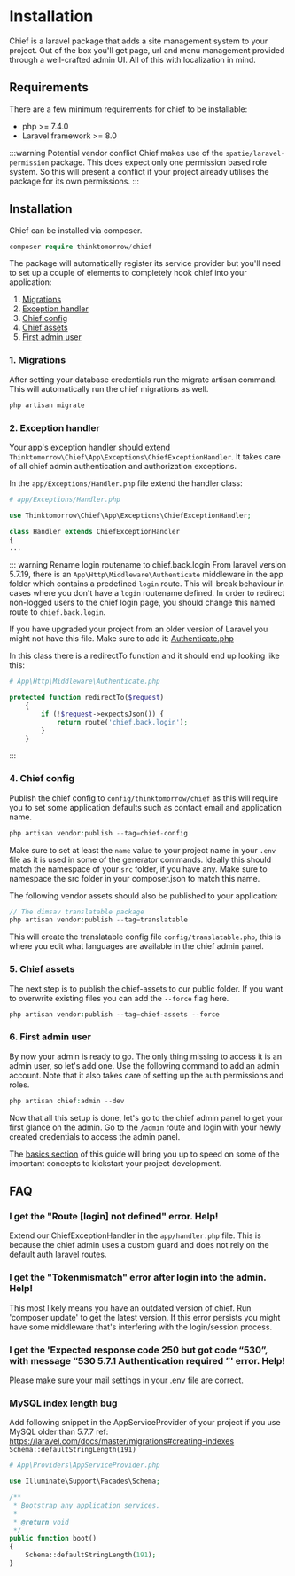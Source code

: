# Installation
Chief is a laravel package that adds a site management system to your project.
Out of the box you'll get page, url and menu management provided through a well-crafted admin UI. All of this with localization in mind.

## Requirements
There are a few minimum requirements for chief to be installable:
- php >= 7.4.0
- Laravel framework >= 8.0

:::warning Potential vendor conflict
Chief makes use of the `spatie/laravel-permission` package. This does expect only one permission based role system. So this will present a conflict if your project
already utilises the package for its own permissions.
:::

## Installation
Chief can be installed via composer.

```php 
composer require thinktomorrow/chief
```

The package will automatically register its service provider but you'll need to set up a couple of elements to completely hook chief into your application:

1. [Migrations](#_1-migrations)
2. [Exception handler](#_2-exception-handler)
3. [Chief config](#_4-chief-config)
4. [Chief assets](#_5-chief-assets)
5. [First admin user](#_6-first-admin-user)

### 1. Migrations

After setting your database credentials run the migrate artisan command. This will automatically run the chief migrations as well.
```php
php artisan migrate
```


### 2. Exception handler
Your app's exception handler should extend `Thinktomorrow\Chief\App\Exceptions\ChiefExceptionHandler`. It takes care of all chief admin authentication and authorization exceptions.

In the `app/Exceptions/Handler.php` file extend the handler class:

```php
# app/Exceptions/Handler.php

use Thinktomorrow\Chief\App\Exceptions\ChiefExceptionHandler;

class Handler extends ChiefExceptionHandler
{
...
```

::: warning Rename login routename to chief.back.login
From laravel version 5.7.19, there is an `App\Http\Middleware\Authenticate` middleware in the app folder which contains a predefined `login` route. This will break behaviour in cases where you don't have a `login` routename defined.
In order to redirect non-logged users to the chief login page, you should change this named route to `chief.back.login`.

If you have upgraded your project from an older version of Laravel you might not have this file.
Make sure to add it: [Authenticate.php](https://github.com/laravel/laravel/blob/master/app/Http/Middleware/Authenticate.php)

In this class there is a redirectTo function and it should end up looking like this:

```php {6}
# App\Http\Middleware\Authenticate.php

protected function redirectTo($request)
    {
        if (!$request->expectsJson()) {
            return route('chief.back.login');
        }
    }
```
:::

### 4. Chief config

Publish the chief config to `config/thinktomorrow/chief` as this will require you to set some application defaults such as
contact email and application name.
```php
php artisan vendor:publish --tag=chief-config
```
Make sure to set at least the `name` value to your project name in your `.env` file as it is used in some of the generator commands. Ideally this should match
the namespace of your `src` folder, if you have any. Make sure to namespace the src folder in your composer.json to match this name.

The following vendor assets should also be published to your application:
```php
// The dimsav translatable package
php artisan vendor:publish --tag=translatable
```

This will create the translatable config file `config/translatable.php`, this is where you edit what languages are available in the chief admin panel.


### 5. Chief assets
The next step is to publish the chief-assets to our public folder.
If you want to overwrite existing files you can add the `--force` flag here.

```php
php artisan vendor:publish --tag=chief-assets --force
```

### 6. First admin user
By now your admin is ready to go. The only thing missing to access it is an admin user, so let's add one. Use the following command to
add an admin account. Note that it also takes care of setting up the auth permissions and roles.
```php
php artisan chief:admin --dev
```

Now that all this setup is done, let's go to the chief admin panel to get your first glance on the admin.
Go to the `/admin` route and login with your newly created credentials to access the admin panel.

The [basics section](basics.md) of this guide will bring you up to speed on some of the important concepts to kickstart your project development.

## FAQ

### I get the "Route [login] not defined" error. Help!
Extend our ChiefExceptionHandler in the `app/handler.php` file. This is because the chief admin uses a custom guard and does not rely on the default auth laravel routes.

### I get the "Tokenmismatch" error after login into the admin. Help!
This most likely means you have an outdated version of chief. Run 'composer update' to get the latest version.
If this error persists you might have some middleware that's interfering with the login/session process.

### I get the 'Expected response code 250 but got code “530”, with message “530 5.7.1 Authentication required ”' error. Help!
Please make sure your mail settings in your .env file are correct.

### MySQL index length bug
Add following snippet in the AppServiceProvider of your project if you use MySQL older than 5.7.7
ref: https://laravel.com/docs/master/migrations#creating-indexes
`Schema::defaultStringLength(191)`

```php
# App\Providers\AppServiceProvider.php

use Illuminate\Support\Facades\Schema;

/**
 * Bootstrap any application services.
 *
 * @return void
 */
public function boot()
{
    Schema::defaultStringLength(191);
}
```
